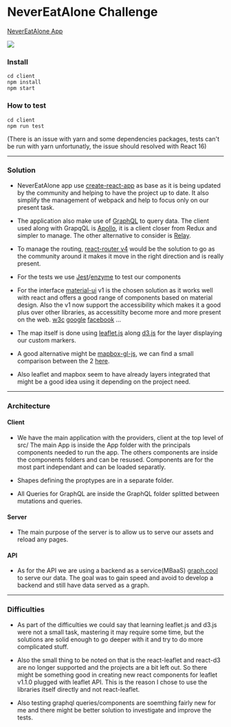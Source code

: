 # NeverEatAlone Challenge
[NeverEatAlone App](https://nevereataloneapp.herokuapp.com/)

![](http://i.imgur.com/QyyQaRm.gif)

### Install
```
cd client
npm install
npm start
```

### How to test
```
cd client
npm run test
```
(There is an issue with yarn and some dependencies packages, tests can't be run with yarn unfortunatly, the issue should resolved with React 16)

----

### Solution
* NeverEatAlone app use [create-react-app](https://github.com/facebookincubator/create-react-app) as base as it is being updated by the community and helping to have the project up to date. It also simplify the management of webpack and help to focus only on our present task.

* The application also make use of [GraphQL](http://graphql.org/) to query data.
The client used along with GrapqQL is [Apollo](https://github.com/apollographql/apollo-client), it is a client closer from Redux and simpler to manage. The other alternative to consider is [Relay](https://github.com/facebook/relay).

* To manage the routing, [react-router v4](https://reacttraining.com/react-router/) would be the solution to go as the community around it makes it move in the right direction and is really present.

* For the tests we use [Jest](https://facebook.github.io/jest/)/[enzyme](https://github.com/airbnb/enzyme) to test our components

* For the interface [material-ui](https://material-ui-1dab0.firebaseapp.com/) v1 is the chosen solution as it works well with react and offers a good range of components based on material design. Also the v1 now support the accessibility which makes it a good plus over other libraries, as accessitilty become more and more present on the web.
[w3c](https://www.w3.org/WAI/intro/accessibility.php)
[google](https://www.google.fr/accessibility/)
[facebook](https://www.facebook.com/help/accessibility)
...

* The map itself is done using [leaflet.js](http://leafletjs.com/) along [d3.js](https://d3js.org/) for the layer displaying our custom markers.

* A good alternative might be [mapbox-gl-js](https://www.mapbox.com/mapbox-gl-js/api/), we can find a small comparison  between the 2 [here](https://bl.ocks.org/almccon/ad6c2a4bac17e7b2ae49decf4a91fff7 ).

* Also leaflet and mapbox seem to have already layers integrated that might be a good idea using it depending on the project need.

----

### Architecture
#### Client
* We have the main application with the providers, client at the top level of src/
The main App is inside the App folder with the principals components needed to run the app.
The others components are inside the components folders and can be resused.
Components are for the most part independant and can be loaded separatly.

* Shapes defining the proptypes are in a separate folder.

* All Queries for GraphQL are inside the GraphQL folder splitted between mutations and queries.


#### Server
* The main purpose of the server is to allow us to serve our assets and reload any pages.

#### API
* As for the API we are using a backend as a service(MBaaS) [graph.cool](https://www.graph.cool/) to serve our data. The goal was to gain speed and avoid to develop a backend and still have data served as a graph.

----

### Difficulties
* As part of the difficulties we could say that learning leaflet.js and d3.js were not a small task, mastering it may require some time, but the solutions are solid enough to go deeper with it and try to do more complicated stuff.

* Also the small thing to be noted on that is the react-leaflet and react-d3 are no longer supported and the projects are a bit left out. So there might be something good in creating new react components for leaflet v1.1.0 plugged with leaflet API.
This is the reason I chose to use the libraries itself directly and not react-leaflet.

* Also testing graphql queries/components are soemthing fairly new for me and there might be better solution to investigate and improve the tests.

